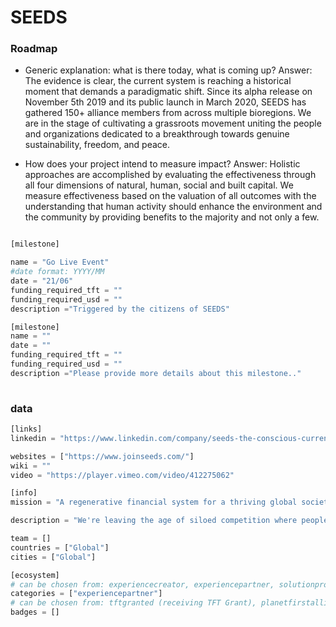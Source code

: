 # SEEDS

### Roadmap

- Generic explanation: what is there today, what is coming up?
Answer: The evidence is clear, the current system is reaching a historical moment that demands a paradigmatic shift. Since its alpha release on November 5th 2019 and its public launch in March 2020, SEEDS has gathered 150+ alliance members from across multiple bioregions. We are in the stage of cultivating a grassroots movement uniting the people and organizations dedicated to a breakthrough towards genuine sustainability, freedom, and peace.


- How does your project intend to measure impact?
Answer:	Holistic approaches are accomplished by evaluating the effectiveness through all four dimensions of natural, human, social and built capital. We measure effectiveness based on the valuation of all outcomes with the understanding that human activity should enhance the environment and the community by providing benefits to the majority and not only a few.

```python

[milestone]

name = "Go Live Event"
#date format: YYYY/MM 
date = "21/06"
funding_required_tft = ""
funding_required_usd = ""
description ="Triggered by the citizens of SEEDS"

[milestone]
name = ""
date = ""
funding_required_tft = ""
funding_required_usd = ""
description ="Please provide more details about this milestone.."
  
```

### data

```python
[links]
linkedin = "https://www.linkedin.com/company/seeds-the-conscious-currency/"

websites = ["https://www.joinseeds.com/"]
wiki = ""
video = "https://player.vimeo.com/video/412275062"

[info]
mission = "A regenerative financial system for a thriving global society. SEEDS is a global movement that aligns radical empowerment of purpose with finance with the mission to bring about a modern day Renaissance."

description = "We're leaving the age of siloed competition where people and planet were exploited by systems and entering an age of cooperation where the people are in direct control and ownership of the abundant systems they inhabit.SEEDS and Threefold are a natural pair a decentralized cooperative internet to run a decentralized cooperative financial system.We intend to integrate our systems. Together we provide essential tools for shaping a civilization which is more resilient, rewarding, and regenerative."

team = []
countries = ["Global"]
cities = ["Global"]

[ecosystem]
# can be chosen from: experiencecreator, experiencepartner, solutionprovider, farmer, systemintegrator
categories = ["experiencepartner"]
# can be chosen from: tftgranted (receiving TFT Grant), planetfirstalliance (memeber of Planet First Alliance)
badges = []
```
